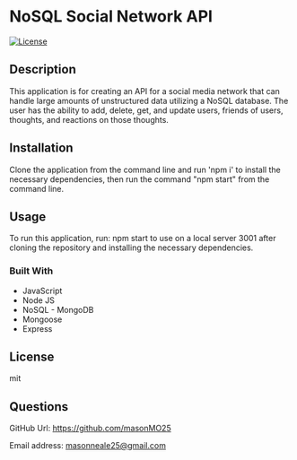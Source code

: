 # NoSQL Social Network API
[![License](https://img.shields.io/badge/License-MIT%20-blue.svg)](https://opensource.org/licenses/mit)
## Description 
This application is for creating an API for a social media network that can handle large amounts of unstructured data utilizing a NoSQL database. The user has the ability to add, delete, get, and update users, friends of users, thoughts, and reactions on those thoughts.

## Installation
Clone the application from the command line and run 'npm i' to install the necessary dependencies, then run the command "npm start" from the command line. 

## Usage
To run this application, run: npm start to use on a local server 3001 after cloning the repository and installing the necessary dependencies.

### Built With 

 * JavaScript
 * Node JS
 * NoSQL - MongoDB
 * Mongoose
 * Express

 ## License

mit

## Questions

GitHub Url: https://github.com/masonMO25

Email address: masonneale25@gmail.com